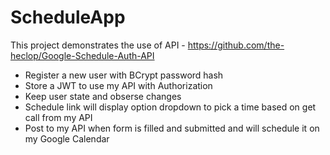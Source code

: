 # ScheduleApp

This project demonstrates  the use of API - https://github.com/the-heclop/Google-Schedule-Auth-API

* Register a new user with BCrypt password hash
* Store a JWT to use my API with Authorization
* Keep user state and obserse changes
* Schedule link will display option dropdown to pick a time based on get call from my API
* Post to my API when form is filled and submitted and will schedule it  on my Google Calendar
